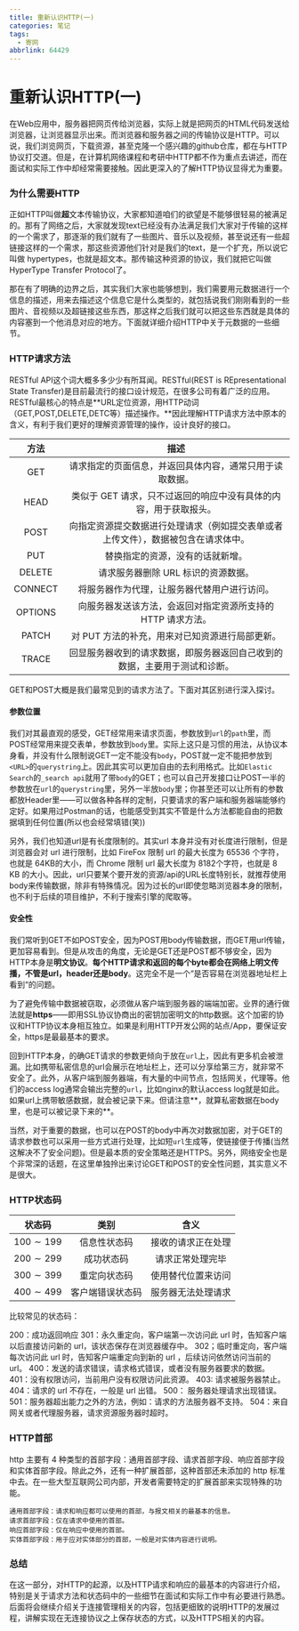```yaml
---
title: 重新认识HTTP(一)
categories: 笔记
tags:
  - 寄网
abbrlink: 64429
---
```

# 重新认识HTTP(一)

在Web应用中，服务器把网页传给浏览器，实际上就是把网页的HTML代码发送给浏览器，让浏览器显示出来。而浏览器和服务器之间的传输协议是HTTP。可以说，我们浏览网页，下载资源，甚至克隆一个感兴趣的github仓库，都在与HTTP协议打交道。但是，在计算机网络课程和考研中HTTP都不作为重点去讲述，而在面试和实际工作中却经常需要接触。因此更深入的了解HTTP协议显得尤为重要。

### 为什么需要HTTP

正如HTTP叫做**超**文本传输协议，大家都知道咱们的欲望是不能够很轻易的被满足的。那有了网络之后，大家就发现text已经没有办法满足我们大家对于传输的这样的一个需求了，那逐渐的我们就有了一些图片、音乐以及视频，甚至说还有一些超链接这样的一个需求，那这些资源他们针对是我们的text，是一个扩充，所以说它叫做 hypertypes，也就是超文本。那传输这种资源的协议，我们就把它叫做 HyperType Transfer Protocol了。

那在有了明确的边界之后，其实我们大家也能够想到，我们需要用元数据进行一个信息的描述，用来去描述这个信息它是什么类型的，就包括说我们刚刚看到的一些图片、音视频以及超链接这些东西，那这样之后我们就可以把这些东西就是具体的内容塞到一个他消息对应的地方。下面就详细介绍HTTP中关于元数据的一些细节。

### HTTP请求方法

RESTful API这个词大概多多少少有所耳闻。RESTful(REST is REpresentational State Transfer)是目前最流行的接口设计规范，在很多公司有着广泛的应用。RESTful最核心的特点是**URL定位资源，用HTTP动词（GET,POST,DELETE,DETC等）描述操作。**因此理解HTTP请求方法中原本的含义，有利于我们更好的理解资源管理的操作，设计良好的接口。

|  方法   |                             描述                             |
| :-----: | :----------------------------------------------------------: |
|   GET   |   请求指定的页面信息，并返回具体内容，通常只用于读取数据。   |
|  HEAD   | 类似于 GET 请求，只不过返回的响应中没有具体的内容，用于获取报头。 |
|  POST   | 向指定资源提交数据进行处理请求（例如提交表单或者上传文件），数据被包含在请求体中。 |
|   PUT   |               替换指定的资源，没有的话就新增。               |
| DELETE  |             请求服务器删除 URL 标识的资源数据。              |
| CONNECT |         将服务器作为代理，让服务器代替用户进行访问。         |
| OPTIONS | 向服务器发送该方法，会返回对指定资源所支持的 HTTP 请求方法。 |
|  PATCH  |       对 PUT 方法的补充，用来对已知资源进行局部更新。        |
|  TRACE  | 回显服务器收到的请求数据，即服务器返回自己收到的数据，主要用于测试和诊断。 |

GET和POST大概是我们最常见到的请求方法了。下面对其区别进行深入探讨。

#### 参数位置

我们对其最直观的感受，GET经常用来请求页面，参数放到`url`的`path`里，而POST经常用来提交表单，参数放到`body`里。实际上这只是习惯的用法，从协议本身看，并没有什么限制说GET一定不能没有`body`，POST就一定不能把参放到`<URL>`的`querystring`上。因此其实可以更加自由的去利用格式。比如`Elastic Search`的`_search api`就用了带`body`的GET；也可以自己开发接口让POST一半的参数放在`url`的`querystring`里，另外一半放`body`里；你甚至还可以让所有的参数都放Header里——可以做各种各样的定制，只要请求的客户端和服务器端能够约定好。如果用过Postman的话，也能感受到其实不管是什么方法都能自由的把数据填到任何位置(所以也会经常填错(笑))

另外，我们也知道url是有长度限制的。其实url 本身并没有对长度进行限制，但是浏览器会对 url 进行限制，比如 FireFox 限制 url 的最大长度为 65536 个字符，也就是 64KB的大小，而 Chrome 限制 url 最大长度为 8182个字符，也就是 8 KB 的大小。因此，url只要某个要开发的资源/api的URL长度特别长，就推荐使用body来传输数据，除非有特殊情况。因为过长的url即使忽略浏览器本身的限制，也不利于后续的项目维护，不利于搜索引擎的爬取等。

#### 安全性

我们常听到GET不如POST安全，因为POST用body传输数据，而GET用url传输，更加容易看到。但是从攻击的角度，无论是GET还是POST都不够安全，因为HTTP本身是**明文协议**。**每个HTTP请求和返回的每个byte都会在网络上明文传播，不管是url，header还是body**。这完全不是一个“是否容易在浏览器地址栏上看到“的问题。

为了避免传输中数据被窃取，必须做从客户端到服务器的端端加密。业界的通行做法就是**https**——即用SSL协议协商出的密钥加密明文的http数据。这个加密的协议和HTTP协议本身相互独立。如果是利用HTTP开发公网的站点/App，要保证安全，https是最最基本的要求。

回到HTTP本身，的确GET请求的参数更倾向于放在`url`上，因此有更多机会被泄漏。比如携带私密信息的url会展示在地址栏上，还可以分享给第三方，就非常不安全了。此外，从客户端到服务器端，有大量的中间节点，包括网关，代理等。他们的access log通常会输出完整的`url`，比如nginx的默认access log就是如此。如果url上携带敏感数据，就会被记录下来。但请注意**，就算私密数据在body里，也是可以被记录下来的**。

当然，对于重要的数据，也可以在POST的body中再次对数据加密，对于GET的请求参数也可以采用一些方式进行处理，比如短`url`生成等，使链接便于传播(当然这解决不了安全问题)。但是最本质的安全策略还是HTTPS。另外，网络安全也是个非常深的话题，在这里单独拎出来讨论GET和POST的安全性问题，其实意义不是很大。

### HTTP状态码

|     状态码     |       类别       |        含义        |
| :------------: | :--------------: | :----------------: |
| $100 \sim 199$ |   信息性状态码   | 接收的请求正在处理 |
| $200 \sim 299$ |    成功状态码    |  请求正常处理完毕  |
| $300 \sim 399$ |   重定向状态码   | 使用替代位置来访问 |
| $400 \sim 499$ | 客户端错误状态码 | 服务器无法处理请求 |

比较常见的状态码：

200：成功返回响应
301：永久重定向，客户端第一次访问此 url 时，告知客户端以后直接访问新的 url，该状态保存在浏览器缓存中。
302；临时重定向，客户端每次访问此 url 时，告知客户端重定向到新的 url ，后续访问依然访问当前的 url。
400：发送的请求错误，请求格式错误，或者没有服务器要求的数据。
401：没有权限访问，当前用户没有权限访问此资源。
403: 请求被服务器禁止。
404：请求的 url 不存在，一般是 url 出错。
500： 服务器处理请求出现错误。
501：服务器超出能力之外的方法，例如：请求的方法服务器不支持。
504：来自网关或者代理服务器，请求资源服务器时超时。

### HTTP首部

http 主要有 4 种类型的首部字段：通用首部字段、请求首部字段、响应首部字段和实体首部字段。除此之外，还有一种扩展首部，这种首部还未添加的 http 标准中去。在一些大型互联网公司内部，开发者需要特定的扩展首部来实现特殊的功能。

    通用首部字段：请求和响应都可以使用的首部，与报文相关的最基本的信息。
    请求首部字段：仅在请求中使用的首部。
    响应首部字段：仅在响应中使用的首部。
    实体首部字段：用于应对实体部分的首部，一般是对实体内容进行说明。

### 总结

在这一部分，对HTTP的起源，以及HTTP请求和响应的最基本的内容进行介绍，特别是关于请求方法和状态码中的一些细节在面试和实际工作中有必要进行熟悉。后面将会继续介绍关于连接管理相关的内容，包括更细致的说明HTTP的发展过程，讲解实现在无连接协议之上保存状态的方式，以及HTTPS相关的内容。